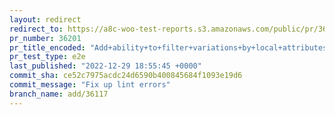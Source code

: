 ```yaml
---
layout: redirect
redirect_to: https://a8c-woo-test-reports.s3.amazonaws.com/public/pr/36201/e2e/index.html
pr_number: 36201
pr_title_encoded: "Add+ability+to+filter+variations+by+local+attributes+in+REST+API"
pr_test_type: e2e
last_published: "2022-12-29 18:55:45 +0000"
commit_sha: ce52c7975acdc24d6590b400845684f1093e19d6
commit_message: "Fix up lint errors"
branch_name: add/36117
---
```

